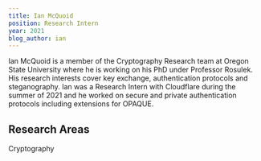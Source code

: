 ```yaml
---
title: Ian McQuoid
position: Research Intern
year: 2021
blog_author: ian
---
```


Ian McQuoid is a member of the Cryptography Research team at Oregon State University where he is working on his PhD under Professor Rosulek.
His research interests cover key exchange, authentication protocols and steganography. Ian was a Research Intern with Cloudflare during the summer of 2021 and he worked on secure and private authentication protocols including extensions for OPAQUE.

## Research Areas

Cryptography
